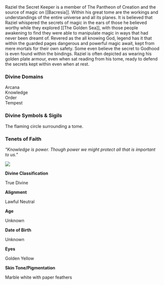 Raziel the Secret Keeper is a member of The Pantheon of Creation and the source of magic on [[Bacresia]]. Within his great tome are the workings and understandings of the entire universe and all its planes. It is believed that Raziel whispered the secrets of magic in the ears of those he believed worthy while they explored [[The Golden Sea]], with those people awakening to find they were able to manipulate magic in ways that had never been dreamt of. Revered as the all knowing God, legend has it that within the guarded pages dangerous and powerful magic await, kept from mere mortals for their own safety. Some even believe the secret to Godhood is even found within the bindings. Raziel is often depicted as wearing his golden plate armour, even when sat reading from his tome, ready to defend the secrets kept within even when at rest.

### Divine Domains

Arcana  
Knowledge  
Order  
Tempest

### Divine Symbols & Sigils

The flaming circle surrounding a tome.

### Tenets of Faith

_"Knowledge is power. Though power we might protect all that is important to us."_

![](assets/Raziel.jpg)

**Divine Classification**

True Divine

**Alignment**

Lawful Neutral

**Age**

Unknown

**Date of Birth**

Unknown

**Eyes**

Golden Yellow

**Skin Tone/Pigmentation**

Marble white with paper feathers